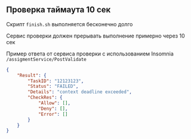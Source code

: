 ## Проверка таймаута 10 сек

Скрипт `finish.sh` выполняется бесконечно долго

Сервис проверки должен прерывать выполнение примерно через 10 сек

Пример ответа от сервиса проверки c использованием Insomnia `/assigmentService/PostValidate`

```json
{
	"Result": {
		"TaskID": "12123123",
		"Status": "FAILED",
		"Details": "context deadline exceeded",
		"CheckRes": {
			"Allow": [],
			"Deny": [],
			"Error": []
		}
	}
}
```